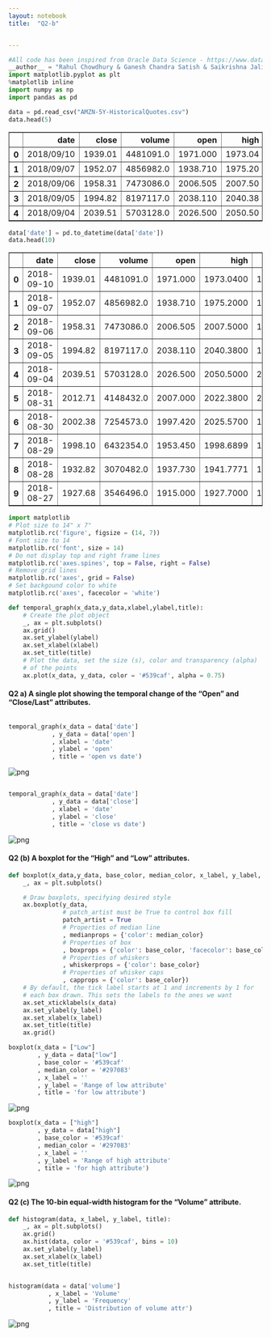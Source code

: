 ```yaml
---
layout: notebook
title:  "Q2-b"


---
```

```python
#All code has been inspired from Oracle Data Science - https://www.datascience.com/learn-data-science/tutorials/creating-data-visualizations-matplotlib-data-science-python
__author__ = "Rahul Chowdhury & Ganesh Chandra Satish & Saikrishna Jaliparthy"
import matplotlib.pyplot as plt
%matplotlib inline
import numpy as np
import pandas as pd
```


```python
data = pd.read_csv("AMZN-5Y-HistoricalQuotes.csv")
data.head(5)
```




<div>
<style scoped>
    .dataframe tbody tr th:only-of-type {
        vertical-align: middle;
    }

    .dataframe tbody tr th {
        vertical-align: top;
    }

    .dataframe thead th {
        text-align: right;
    }
</style>
<table border="1" class="dataframe">
  <thead>
    <tr style="text-align: right;">
      <th></th>
      <th>date</th>
      <th>close</th>
      <th>volume</th>
      <th>open</th>
      <th>high</th>
      <th>low</th>
    </tr>
  </thead>
  <tbody>
    <tr>
      <th>0</th>
      <td>2018/09/10</td>
      <td>1939.01</td>
      <td>4481091.0</td>
      <td>1971.000</td>
      <td>1973.04</td>
      <td>1931.5158</td>
    </tr>
    <tr>
      <th>1</th>
      <td>2018/09/07</td>
      <td>1952.07</td>
      <td>4856982.0</td>
      <td>1938.710</td>
      <td>1975.20</td>
      <td>1937.3500</td>
    </tr>
    <tr>
      <th>2</th>
      <td>2018/09/06</td>
      <td>1958.31</td>
      <td>7473086.0</td>
      <td>2006.505</td>
      <td>2007.50</td>
      <td>1935.2090</td>
    </tr>
    <tr>
      <th>3</th>
      <td>2018/09/05</td>
      <td>1994.82</td>
      <td>8197117.0</td>
      <td>2038.110</td>
      <td>2040.38</td>
      <td>1989.8900</td>
    </tr>
    <tr>
      <th>4</th>
      <td>2018/09/04</td>
      <td>2039.51</td>
      <td>5703128.0</td>
      <td>2026.500</td>
      <td>2050.50</td>
      <td>2013.0000</td>
    </tr>
  </tbody>
</table>
</div>




```python
data['date'] = pd.to_datetime(data['date'])
data.head(10)
```




<div>
<style scoped>
    .dataframe tbody tr th:only-of-type {
        vertical-align: middle;
    }

    .dataframe tbody tr th {
        vertical-align: top;
    }

    .dataframe thead th {
        text-align: right;
    }
</style>
<table border="1" class="dataframe">
  <thead>
    <tr style="text-align: right;">
      <th></th>
      <th>date</th>
      <th>close</th>
      <th>volume</th>
      <th>open</th>
      <th>high</th>
      <th>low</th>
    </tr>
  </thead>
  <tbody>
    <tr>
      <th>0</th>
      <td>2018-09-10</td>
      <td>1939.01</td>
      <td>4481091.0</td>
      <td>1971.000</td>
      <td>1973.0400</td>
      <td>1931.5158</td>
    </tr>
    <tr>
      <th>1</th>
      <td>2018-09-07</td>
      <td>1952.07</td>
      <td>4856982.0</td>
      <td>1938.710</td>
      <td>1975.2000</td>
      <td>1937.3500</td>
    </tr>
    <tr>
      <th>2</th>
      <td>2018-09-06</td>
      <td>1958.31</td>
      <td>7473086.0</td>
      <td>2006.505</td>
      <td>2007.5000</td>
      <td>1935.2090</td>
    </tr>
    <tr>
      <th>3</th>
      <td>2018-09-05</td>
      <td>1994.82</td>
      <td>8197117.0</td>
      <td>2038.110</td>
      <td>2040.3800</td>
      <td>1989.8900</td>
    </tr>
    <tr>
      <th>4</th>
      <td>2018-09-04</td>
      <td>2039.51</td>
      <td>5703128.0</td>
      <td>2026.500</td>
      <td>2050.5000</td>
      <td>2013.0000</td>
    </tr>
    <tr>
      <th>5</th>
      <td>2018-08-31</td>
      <td>2012.71</td>
      <td>4148432.0</td>
      <td>2007.000</td>
      <td>2022.3800</td>
      <td>2004.7400</td>
    </tr>
    <tr>
      <th>6</th>
      <td>2018-08-30</td>
      <td>2002.38</td>
      <td>7254573.0</td>
      <td>1997.420</td>
      <td>2025.5700</td>
      <td>1986.9000</td>
    </tr>
    <tr>
      <th>7</th>
      <td>2018-08-29</td>
      <td>1998.10</td>
      <td>6432354.0</td>
      <td>1953.450</td>
      <td>1998.6899</td>
      <td>1948.9400</td>
    </tr>
    <tr>
      <th>8</th>
      <td>2018-08-28</td>
      <td>1932.82</td>
      <td>3070482.0</td>
      <td>1937.730</td>
      <td>1941.7771</td>
      <td>1928.8200</td>
    </tr>
    <tr>
      <th>9</th>
      <td>2018-08-27</td>
      <td>1927.68</td>
      <td>3546496.0</td>
      <td>1915.000</td>
      <td>1927.7000</td>
      <td>1909.2810</td>
    </tr>
  </tbody>
</table>
</div>




```python
import matplotlib
# Plot size to 14" x 7"
matplotlib.rc('figure', figsize = (14, 7))
# Font size to 14
matplotlib.rc('font', size = 14)
# Do not display top and right frame lines
matplotlib.rc('axes.spines', top = False, right = False)
# Remove grid lines
matplotlib.rc('axes', grid = False)
# Set backgound color to white
matplotlib.rc('axes', facecolor = 'white')
```


```python
def temporal_graph(x_data,y_data,xlabel,ylabel,title):
    # Create the plot object
    _, ax = plt.subplots()
    ax.grid()
    ax.set_ylabel(ylabel)
    ax.set_xlabel(xlabel)
    ax.set_title(title)
    # Plot the data, set the size (s), color and transparency (alpha)
    # of the points
    ax.plot(x_data, y_data, color = '#539caf', alpha = 0.75)
```

#### Q2 a) A single plot showing the temporal change of the “Open” and “Close/Last” attributes.


```python

temporal_graph(x_data = data['date']
            , y_data = data['open']
            , xlabel = 'date'
            , ylabel = 'open'
            , title = 'open vs date')
```


![png](/images/2018-10-31-HW2-Q2-b_6_0.png)



```python

temporal_graph(x_data = data['date']
            , y_data = data['close']
            , xlabel = 'date'
            , ylabel = 'close'
            , title = 'close vs date')
```


![png](/images/2018-10-31-HW2-Q2-b_7_0.png)


#### Q2 (b) A boxplot for the “High” and “Low” attributes.


```python
def boxplot(x_data,y_data, base_color, median_color, x_label, y_label, title):
    _, ax = plt.subplots()

    # Draw boxplots, specifying desired style
    ax.boxplot(y_data,
               # patch_artist must be True to control box fill
               patch_artist = True
               # Properties of median line
               , medianprops = {'color': median_color}
               # Properties of box
               , boxprops = {'color': base_color, 'facecolor': base_color}
               # Properties of whiskers
               , whiskerprops = {'color': base_color}
               # Properties of whisker caps
               , capprops = {'color': base_color})
    # By default, the tick label starts at 1 and increments by 1 for
    # each box drawn. This sets the labels to the ones we want
    ax.set_xticklabels(x_data)
    ax.set_ylabel(y_label)
    ax.set_xlabel(x_label)
    ax.set_title(title)
    ax.grid()

```


```python
boxplot(x_data = ["Low"]
        , y_data = data["low"]
        , base_color = '#539caf'
        , median_color = '#297083'
        , x_label = ''
        , y_label = 'Range of low attribute'
        , title = 'for low attribute')
```


![png](/images/2018-10-31-HW2-Q2-b_10_0.png)



```python
boxplot(x_data = ["high"]
        , y_data = data["high"]
        , base_color = '#539caf'
        , median_color = '#297083'
        , x_label = ''
        , y_label = 'Range of high attribute'
        , title = 'for high attribute')
```


![png](/images/2018-10-31-HW2-Q2-b_11_0.png)


#### Q2 (c) The 10-bin equal-width histogram for the “Volume” attribute.


```python
def histogram(data, x_label, y_label, title):
    _, ax = plt.subplots()
    ax.grid()
    ax.hist(data, color = '#539caf', bins = 10)
    ax.set_ylabel(y_label)
    ax.set_xlabel(x_label)
    ax.set_title(title)


```


```python

histogram(data = data['volume']
           , x_label = 'Volume'
           , y_label = 'Frequency'
           , title = 'Distribution of volume attr')
```


![png](/images/2018-10-31-HW2-Q2-b_14_0.png)
